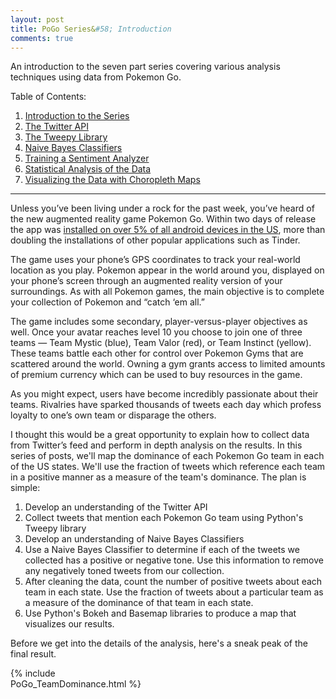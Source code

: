 ```yaml
---
layout: post
title: PoGo Series&#58; Introduction
comments: true
---
```


An introduction to the seven part series covering various analysis techniques using data from Pokemon Go.

<!--more-->

Table of Contents:

1. [Introduction to the Series](http://raknoche.github.io/2016/07/20/PoGo-Series-Intro/)
2. [The Twitter API](http://raknoche.github.io/2016/07/21/PoGo-Series-TwitterAPI/)
3. [The Tweepy Library](http://raknoche.github.io/2016/07/23/PoGo-Series-Tweepy/) 
4. [Naive Bayes Classifiers](http://raknoche.github.io/2016/07/24/PoGo-Series-NaiveBayesClassifier/)
5. [Training a Sentiment Analyzer](http://raknoche.github.io/2016/07/28/PoGo-Series-Sentiment-Analyzer/)
6. [Statistical Analysis of the Data](http://raknoche.github.io/2016/07/31/PoGo-Series-Statistical-Analysis-of-the-Data/)
7. [Visualizing the Data with Choropleth Maps](http://raknoche.github.io/2016/08/03/PoGo-Series-Making-a-Choropleth-Map/)


---------------------


Unless you’ve been living under a rock for the past week, you’ve heard of the new augmented reality game Pokemon Go.  Within two days of release the app was [installed on over 5% of all android devices in the US](https://www.similarweb.com/blog/pokemon-go), more than doubling the installations of other popular applications such as Tinder.  

The game uses your phone’s GPS coordinates to track your real-world location as you play.  Pokemon appear in the world around you, displayed on your phone’s screen through an augmented reality version of your surroundings.
As with all Pokemon games, the main objective is to complete your collection of Pokemon and “catch ‘em all.”  

The game includes some secondary, player-versus-player objectives as well.  Once your avatar reaches level 10 you choose to join one of three teams — Team Mystic (blue), Team Valor (red), or Team Instinct (yellow).  These teams battle each other for control over Pokemon Gyms that are scattered around the world.  Owning a gym grants access to limited amounts of premium currency which can be used to buy resources in the game.

As you might expect, users have become incredibly passionate about their teams.  Rivalries have sparked thousands of tweets each day which profess loyalty to one’s own team or disparage the others.
 
I thought this would be a great opportunity to explain how to collect data from Twitter’s feed and perform in depth analysis on the results.  In this series of posts, we'll map the dominance of each Pokemon Go team in each of the US states.  We'll use the fraction of tweets which reference each team in a positive manner as a measure of the team's dominance.  The plan is simple:

1. Develop an understanding of the Twitter API 
2. Collect tweets that mention each Pokemon Go team using Python's Tweepy library
3. Develop an understanding of Naive Bayes Classifiers
4. Use a Naive Bayes Classifier to determine if each of the tweets we collected has a positive or negative tone.  Use this information to remove any negatively toned tweets from our collection.
5. After cleaning the data, count the number of positive tweets about each team in each state.  Use the fraction of tweets about a particular team as a measure of the dominance of that team in each state. 
6. Use Python's Bokeh and Basemap libraries to produce a map that visualizes our results.

Before we get into the details of the analysis, here's a sneak peak of the final result.

<div class="bokehTable" style="width: 50%">
{% include PoGo_TeamDominance.html %}
</div>